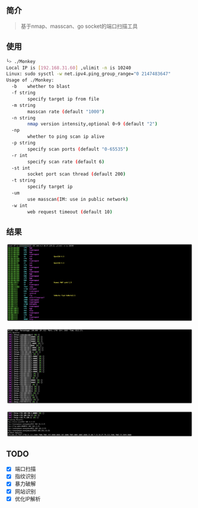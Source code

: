 ## 简介

> 基于nmap、masscan、go socket的端口扫描工具
## 使用

```bash
└> ./Monkey
Local IP is [192.168.31.60] ,ulimit -n is 10240
Linux: sudo sysctl -w net.ipv4.ping_group_range="0 2147483647"
Usage of ./Monkey:
  -b	whether to blast
  -f string
    	specify target ip from file
  -m string
    	masscan rate (default "1000")
  -n string
    	nmap version intensity,optional 0~9 (default "2")
  -np
    	whether to ping scan ip alive
  -p string
    	specify scan ports (default "0-65535")
  -r int
    	specify scan rate (default 6)
  -st int
    	socket port scan thread (default 200)
  -t string
    	specify target ip
  -um
    	use masscan(IM: use in public network)
  -w int
    	web request timeout (default 10)
```

## 结果

![image-20210324205705705](.images/image-20210324205705705.png)

![image-20210324205753392](.images/image-20210324205753392.png)

![image-20210324205817583](.images/image-20210324205817583.png)

## TODO

- [x] 端口扫描
- [x] 指纹识别
- [x] 暴力破解
- [x] 网站识别
- [x] 优化IP解析
